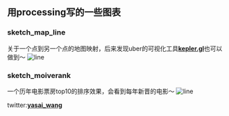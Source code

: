 ## 用processing写的一些图表

### sketch_map_line
关于一个点到另一个点的地图映射，后来发现uber的可视化工具[**kepler.gl**](http://kepler.gl/#/demo)也可以做到～
![line](https://github.com/wangyasai/DataVizTemp/blob/master/image/map_line.gif)


### sketch_moiverank
一个历年电影票房top10的排序效果，会看到每年新晋的电影～
![line](https://github.com/wangyasai/DataVizTemp/blob/master/image/movie.gif)



twitter:[**yasai_wang**](https://twitter.com/yasai_wang)
